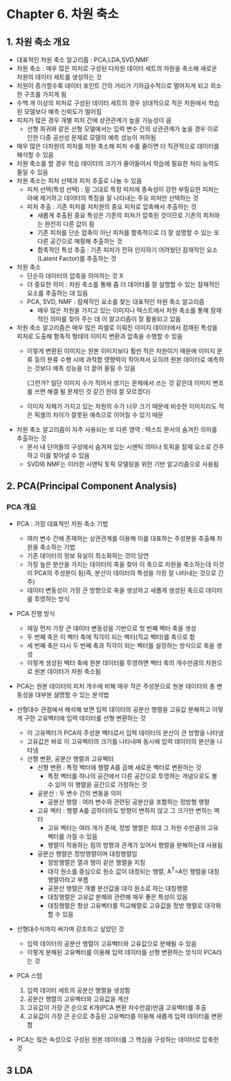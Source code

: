 # Chapter 6. 차원 축소
## 1. 차원 축소 개요
 - 대표적인 차원 축소 알고리즘 : PCA,LDA,SVD,NMF
 - 차원 축소 : 매우 많은 피처로 구성된 다차원 데이터 세트의 차원을 축소해 새로운 차원의 데이터 세트를 생성하는 것
 - 차원이 증가할수록 데이터 포인트 간의 거리가 기하급수적으로 멀어지게 되고 희소한 구조를 가지게 됨
 - 수백 개 이상의 피처로 구성된 데이터 세트의 경우 상대적으로 적은 차원에서 학습된 모델보다 예측 신뢰도가 떨어짐
 - 피처가 많은 경우 개별 피처 간에 상관관계가 높을 가능성이 큼
   - 선형 회귀와 같은 선형 모델에서는 입력 변수 간의 상관관계가 높을 경우 이로 인한 다중 공선성 문제로 모델의 예측 성능이 저하됨
 - 매우 많은 다차원의 피처를 차원 축소해 피처 수를 줄이면 더 직관적으로 데이터를 해석할 수 있음
 - 차원 축소를 할 경우 학습 데이터의 크기가 줄어들어서 학습에 필요한 처리 능력도 줄일 수 있음
 - 차원 축소는 피처 선택과 피처 추출로 나눌 수 있음
   - 피처 선택(특성 선택) : 말 그대로 특정 피처에 종속성이 강한 부릴요한 피처는 아예 제거하고 데이터의 특징을 잘 나타내는 주요 피처만 선택하는 것
   - 피처 추출 : 기존 피처를 저차원의 중요 피처로 압축해서 추출하는 것
     - 새롭게 추출된 중요 특성은 기존의 피처가 압축된 것이므로 기존의 피처와는 완전히 다른 값이 됨
     - 기존 피처를 단순 압축이 아닌 피처를 함축적으로 더 잘 설명할 수 있는 또 다른 공간으로 매핑해 추출하는 것
     - 함축적인 특성 추출 : 기존 피처가 전혀 인지하기 어려웠던 잠재적인 요소(Latent Factor)를 추출하는 것
 - 차원 축소
   - 단순히 데이터의 압축을 의미하는 것 X
   - 더 중요한 의미 : 차원 축소를 통해 좀 더 데이터를 잘 설명할 수 있는 잠재적인 요소를 추출하는 데 있음
   - PCA, SVD, NMF : 잠재적인 요소를 찾는 대표적인 차원 축소 알고리즘
     - 매우 많은 차원을 가지고 있는 이미지나 텍스트에서 차원 축소를 통해 잠재적인 의미를 찾아 주는 데 이 알고리즘이 잘 활용되고 있음
 - 차원 축소 알고리즘은 매우 많은 피셀로 이뤄진 이미지 데이터에서 잠재된 특성을 피처로 도출해 함축적 형태의 이미지 변환과 압축을 수행할 수 있음
   - 이렇게 변환된 이미지는 원본 이미지보다 훨씬 적은 차원이기 때문에 이미지 분류 등의 분류 수행 시에 과적합 영향력이 작아져서 오히려 
     원본 데이터로 예측하는 것보다 예측 성능을 더 끌어 올릴 수 있음
     
     (그런가? 일단 이미지 수가 적어서 생기는 문제에서 쓰는 것 같은데 이미지 변조를 쓰면 해결 될 문제인 것 같긴 한데 잘 모르겠다)
     
   - 이미지 자체가 가지고 있는 차원의 수가 너무 크기 때문에 비슷한 이미지라도 적은 픽셀의 차이가 잘못된 예측으로 이어질 수 있기 때문
 - 차원 축소 알고리즘이 자주 사용되는 또 다른 영역 : 텍스트 문서의 숨겨진 의미를 추출하는 것
   - 문서 내 단어들의 구성에서 숨겨져 있는 시맨틱 의미나 토픽을 잠재 요소로 간주하고 이를 찾아낼 수 있음
   - SVD와 NMF는 이러한 시맨틱 토픽 모델링을 위한 기반 알고리즘으로 사용됨
   
## 2. PCA(Principal Component Analysis)
### PCA 개요
 - PCA : 가장 대표적인 차원 축소 기법
   - 여러 변수 간에 존재하는 상관관계를 이용해 이를 대표하는 주성분을 추출해 차원을 축소하는 기법
   - 기존 데이터의 정보 유실이 최소화하는 것이 당연
   - 가장 높은 분산을 가지는 데이터의 축을 찾아 이 축으로 차원을 축소하는데 이것이 PCA의 주성분이 됨(즉, 분산이 데이터의 특성을 가장 잘 나타내는 것으로 간주)
   - 데이터 변동성이 가장 큰 방향으로 축을 생성하고 새롭게 생성된 축으로 데이터를 투영하는 방식
 - PCA 진행 방식
   - 제일 먼저 가장 큰 데이터 변동성을 기반으로 첫 번째 벡터 축을 생성
   - 두 번째 축은 이 벡터 축에 직각이 되는 벡터(직교 벡터)를 축으로 함
   - 세 번째 축은 다시 두 번째 축과 직각이 되는 벡터를 설정하는 방식으로 축을 생성
   - 이렇게 생성된 벡터 축에 원본 데이터를 투영하면 벡터 축의 개수만큼의 차원으로 원본 데이터가 차원 축소됨
 - PCA는 원본 데이터의 피처 개수에 비해 매우 작은 주성분으로 원본 데이터의 총 변동성을 대부분 설명할 수 있는 분석법
 - 선형대수 관점에서 해석해 보면 입력 데이터의 공분산 행렬을 고유값 분해하고 이렇게 구한 고유벡터에 입력 데이터를 선형 변환하는 것
   - 이 고유벡터가 PCA의 주성분 벡터로서 입력 데이터의 분산이 큰 방향을 나타냄
   - 고유값은 바로 이 고유벡터의 크기를 나타내며 동시에 입력 데이터의 분산을 나타냄
   - 선형 변환, 공분산 행렬과 고유벡터
     - 선형 변환 : 특정 벡터에 행렬 A를 곱해 새로운 벡터로 변환하는 것
       - 특정 벡터를 하나의 공간에서 다른 공간으로 투영하는 개념으로도 볼 수 있어 이 행렬을 공간으로 가정하는 것
     - 공분산 : 두 변수 간의 변동을 의미
       - 공분산 행렬 : 여러 변수와 관련된 공분산을 포함하는 정방형 행렬
     - 고유 벡터 : 행렬 A를 곱하더라도 방향이 변하지 않고 그 크기만 변하는 벡터
       - 고유 벡터는 여러 개가 존재, 정방 행렬은 최대 그 차원 수만큼의 고유 벡터를 가질 수 있음
       - 행렬이 작용하는 힘의 방향과 관계가 있어서 행렬을 분해하는데 사용됨
     - 공분산 행렬은 정방행렬이며 대칭행렬임
       - 정방행렬은 열과 행이 같은 행렬을 지칭
       - 대각 원소를 중심으로 원소 값이 대칭되는 행렬, A<sup>T</sup>=A인 행렬을 대칭행렬이라고 부름
       - 공분산 행렬은 개별 분산값을 대각 원소로 하는 대칭행렬
       - 대칭행렬은 고유값 분해와 관련해 매우 좋은 특성이 있음
       - 대칭행렬은 항상 고유벡터를 직교해렬로 고유값을 정방 행렬로 대각화할 수 있음
 - 선형대수식까지 써가며 강조하고 싶었던 것
   - 입력 데이터의 공분산 행렬이 고유벡터와 고유값으로 분해될 수 있음
   - 이렇게 분해된 고유벡터를 이용해 입력 데이터를 선형 변환하는 방식이 PCA라는 것
 - PCA 스텝
   1. 입력 데이터 세트의 공분산 행렬을 생성함
   2. 공분산 행렬의 고유벡터와 고유값을 계산
   3. 고유값이 가장 큰 순으로 K개(PCA 변환 차수만큼)만큼 고유벡터를 추출
   4. 고유값이 가장 큰 순으로 추출된 고유벡터를 이용해 새롭게 입력 데이터를 변환함
    
  - PCA는 많은 속성으로 구성된 원본 데이터를 그 핵심을 구성하는 데이터로 압축한 것
  
## 3 LDA

